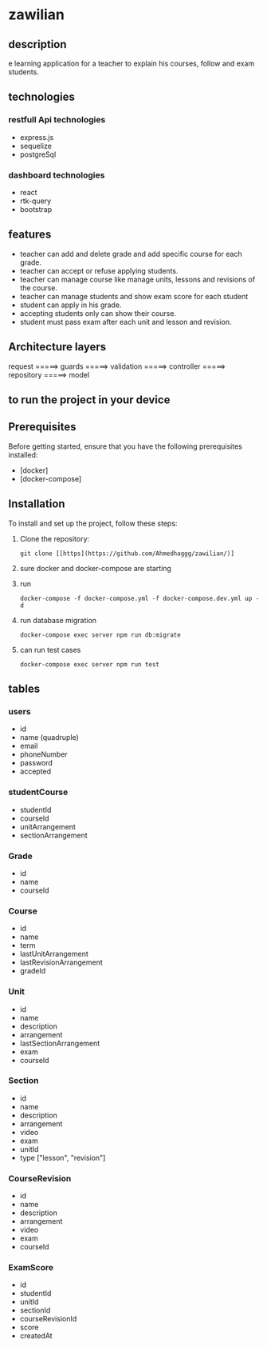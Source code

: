 # zawilian

## description
e learning application for a teacher to explain his courses, follow
and exam students.
## technologies
### restfull Api technologies 
* express.js
* sequelize
* postgreSql

### dashboard technologies
* react
* rtk-query
* bootstrap

## features
* teacher can add and delete grade and add specific course for each grade.
* teacher can accept or refuse applying students.
* teacher can manage course like manage units, lessons and revisions of the course.
* teacher can manage students and show exam score for each student
* student can apply in his grade.
* accepting students only can show their course.
* student must pass exam after each unit and lesson and revision.

## Architecture layers
request =====> guards =====> validation =====> controller =====> repository =====> model


## to run the project in your device
## Prerequisites

Before getting started, ensure that you have the following prerequisites installed:

- [docker]
- [docker-compose]


## Installation

To install and set up the project, follow these steps:

1. Clone the repository:

   ```shell
   git clone [[https](https://github.com/Ahmedhaggg/zawilian/)]
2. sure docker and docker-compose are starting
3. run

   ```shell
   docker-compose -f docker-compose.yml -f docker-compose.dev.yml up -d

4. run database migration

   ```shell
   docker-compose exec server npm run db:migrate

5. can run test cases
    
    ```shell
    docker-compose exec server npm run test

## tables
### users
* id
* name (quadruple)
* email
* phoneNumber
* password
* accepted

### studentCourse 
* studentId
* courseId
* unitArrangement
* sectionArrangement

### Grade
* id
* name
* courseId

### Course
* id
* name
* term
* lastUnitArrangement
* lastRevisionArrangement
* gradeId

### Unit
* id
* name
* description
* arrangement
* lastSectionArrangement
* exam
* courseId

### Section
* id
* name
* description
* arrangement
* video
* exam
* unitId
* type ["lesson", "revision"]

### CourseRevision
* id
* name
* description
* arrangement
* video
* exam
* courseId

### ExamScore
* id
* studentId
* unitId
* sectionId
* courseRevisionId
* score
* createdAt


